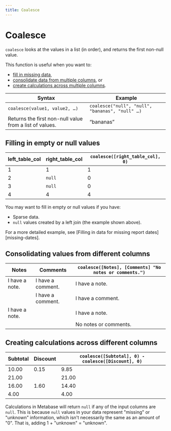 ```yaml
---
title: Coalesce
---
```



# Coalesce


`coalesce` looks at the values in a list (in order), and returns the first non-null value.


This function is useful when you want to:


- [fill in missing data](#filling-in-empty-or-null-values),
- [consolidate data from multiple columns](#consolidating-values-from-different-columns), or
- [create calculations across multiple columns](#creating-calculations-across-different-columns).


| Syntax | Example |
| ------------------------------------------------------- | ----------------------------------------------- |
| `coalesce(value1, value2, …)` | `coalesce("null", "null", "bananas", "null" …)` |
| Returns the first non-null value from a list of values. | “bananas” |


## Filling in empty or null values


| left_table_col | right_table_col | `coalesce([right_table_col], 0)` |
| -------------- | --------------- | -------------------------------- |
| 1 | 1 | 1 |
| 2 | `null` | 0 |
| 3 | `null` | 0 |
| 4 | 4 | 4 |


You may want to fill in empty or null values if you have:


- Sparse data.
- `null` values created by a left join (the example shown above).


For a more detailed example, see [Filling in data for missing report dates][missing-dates].


## Consolidating values from different columns


| Notes | Comments | `coalesce([Notes], [Comments] "No notes or comments.")` |
| -------------- | ----------------- | ------------------------------------------------------- |
| I have a note. | I have a comment. | I have a note. |
| | I have a comment. | I have a comment. |
| I have a note. | | I have a note. |
| | | No notes or comments. |


## Creating calculations across different columns


| Subtotal | Discount | `coalesce([Subtotal], 0) - coalesce([Discount], 0)` |
| -------- | -------- | --------------------------------------------------- |
| 10.00 | 0.15 | 9.85 |
| 21.00 | | 21.00 |
| 16.00 | 1.60 | 14.40 |
| 4.00 | | 4.00 |


Calculations in Metabase will return `null` if any of the input columns are `null`. This is because `null` values in your data represent "missing" or "unknown" information, which isn't necessarily the same as an amount of "0". That is, adding 1 + "unknown" = "unknown".
